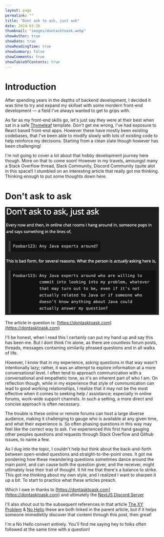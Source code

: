```yaml
---
layout: page
permalink: ""
title: "Dont ask to ask, just ask"
date: 2024-03-26
thumbnail: "images/dontasktoask.webp"
showAuthor: true
showDate: true
showReadingTime: true
showSummary: false
showComments: true
showTableOfContents: true
---
```


# Introduction

After spending years in the depths of backend development, I decided it was time to try and expand my skillset with some mordern front-end development — a field I've always wanted to get to grips with.

As far as my front-end skills go, let's just say they were at their best when sat in a safe [Thymeleaf](https://www.thymeleaf.org/) template. Don't get me wrong, I've had exposure to React based front-end apps. However these have mostly been existing codebases, that I've been able to modify slowly with lots of existing code to help reinforce my decisions. Starting from a clean slate though however has been challenging!

I'm not going to cover a lot about that hobby development journey here though. More on that to come soon! However in my travels, amoungst many a Stack Overflow thread, Slack Community, Discord Community (quite alot in this space!) I stumbled on an interesting article that really got me thinking. Thinking enough to put some thoughts down here.

# Don't ask to ask

![liarliar film reference - relating to Jim Carey storming off exclaiming "dont ask"](images/dontasktoask.png)

The article in question is: [https://dontasktoask.com](https://dontasktoask.com) 

I'll be honest, when I read this I certainly can put my hand up and say this has been me. But I dont think I'm alone, as there are countless forum posts, threads, messages containing similarily phrased questions and in all walks of life. 

However, I know that in my experience, asking questions in that way wasn't intentionally lazy; rather, it was an attempt to explore information at a more conversational level. I often tend to approach communication with a conversational and empathetic tone, as it's an inherent part of who I am. On reflection though, while in my experience that style of communication can lead to good working relationships, I realize that it may not be the most effective when it comes to seeking help / assistance; especially in online forums, work-wide support channels. In such a setting, a more direct and concise approach is often necessary.

The trouble is these online or remote forums can host a large diverse audience, making it challenging to gauge who is available at any given time, and what their experience is. So often phasing questions in this way may feel like the correct way to ask. I've experienced this first hand gauging other peoples questions and requests through Stack Overflow and Github issues, to name a few. 

As I dug into the topic, I couldn't help but think about the back-and-forth between open-ended questions and straight-to-the-point ones. It got me pondering how these meandering questions sometimes dance around the main point, and can cause both the question giver, and the receiver, might utlimately lose their trail of thought. It hit me that there's a balance to strike. This got me thinking about my own style, and I realized I want to sharpen it up a bit. To start to practice what these articles preach.

Which I owe in thanks to [https://dontasktoask.com](https://dontasktoask.com) and ultimately the [NextJS Discord Server](https://discord.com/invite/bUG2bvbtHy)

I'll also shout out to the subsequent references in that article [The XY Problem](https://xyproblem.info/) & [No Hello](https://nohello.net/) these are both linked in the parent article, but if it helps someone immedietily discover that content through this post, then great! 

I'm a No Hello convert entirely. You'll find me saying hey to folks often followed at the same time with a question! 





